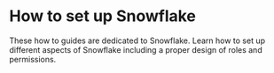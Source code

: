# How to set up Snowflake

These how to guides are dedicated to Snowflake. Learn how to set up different aspects of Snowflake including a proper design of roles and permissions.
